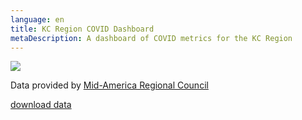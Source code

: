 ```yaml
---
language: en
title: KC Region COVID Dashboard
metaDescription: A dashboard of COVID metrics for the KC Region
---
```

<div class='tableauPlaceholder' id='viz1600032174633' style='position: relative'><noscript><a href='#'><img alt=' ' src='https:&#47;&#47;public.tableau.com&#47;static&#47;images&#47;KC&#47;KCRegionCOVIDDashboard&#47;KCRegionMetrics&#47;1_rss.png' style='border: none' /></a></noscript><object class='tableauViz'  style='display:none;'><param name='host_url' value='https%3A%2F%2Fpublic.tableau.com%2F' /> <param name='embed_code_version' value='3' /> <param name='site_root' value='' /><param name='name' value='KCRegionCOVIDDashboard&#47;KCRegionMetrics' /><param name='tabs' value='no' /><param name='toolbar' value='yes' /><param name='static_image' value='https:&#47;&#47;public.tableau.com&#47;static&#47;images&#47;KC&#47;KCRegionCOVIDDashboard&#47;KCRegionMetrics&#47;1.png' /> <param name='animate_transition' value='yes' /><param name='display_static_image' value='yes' /><param name='display_spinner' value='yes' /><param name='display_overlay' value='yes' /><param name='display_count' value='yes' /><param name='language' value='en' /><param name='filter' value='publish=yes' /></object></div>                <script type='text/javascript'>                    var divElement = document.getElementById('viz1600032174633');                    var vizElement = divElement.getElementsByTagName('object')[0];                    if ( divElement.offsetWidth > 800 ) { vizElement.style.minWidth='400px';vizElement.style.maxWidth='800px';vizElement.style.width='100%';vizElement.style.minHeight='587px';vizElement.style.maxHeight='5087px';vizElement.style.height=(divElement.offsetWidth*0.75)+'px';} else if ( divElement.offsetWidth > 500 ) { vizElement.style.minWidth='400px';vizElement.style.maxWidth='800px';vizElement.style.width='100%';vizElement.style.minHeight='587px';vizElement.style.maxHeight='5087px';vizElement.style.height=(divElement.offsetWidth*0.75)+'px';} else { vizElement.style.width='100%';vizElement.style.height='1477px';}                     var scriptElement = document.createElement('script');                    scriptElement.src = 'https://public.tableau.com/javascripts/api/viz_v1.js';                    vizElement.parentNode.insertBefore(scriptElement, vizElement);                </script>

Data provided by [Mid-America Regional Council](https://marc2.org/covidhub/)

[download data](https://docs.google.com/spreadsheets/d/1RVxlLvC3Gukgqfeo8sgnLvEWuCqdNsf2l9kFdHsxtmw/edit?usp=sharing)